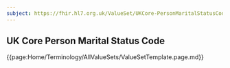 ```yaml
---
subject: https://fhir.hl7.org.uk/ValueSet/UKCore-PersonMaritalStatusCode
---
```

## UK Core Person Marital Status Code

{{page:Home/Terminology/AllValueSets/ValueSetTemplate.page.md}}